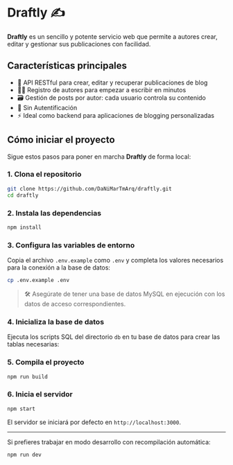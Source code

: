 # Draftly ✍️

**Draftly** es un sencillo y potente servicio web que permite a autores crear, editar y gestionar sus publicaciones con facilidad.

## Características principales

- 📝 API RESTful para crear, editar y recuperar publicaciones de blog
- 🧑‍💻 Registro de autores para empezar a escribir en minutos
- 🗃️ Gestión de posts por autor: cada usuario controla su contenido
- 🔐 Sin Autentificación
- ⚡ Ideal como backend para aplicaciones de blogging personalizadas

## Cómo iniciar el proyecto

Sigue estos pasos para poner en marcha **Draftly** de forma local:

### 1. Clona el repositorio

```bash
git clone https://github.com/DaNiMarTmArq/draftly.git
cd draftly
```

### 2. Instala las dependencias

```bash
npm install
```

### 3. Configura las variables de entorno

Copia el archivo `.env.example` como `.env` y completa los valores necesarios para la conexión a la base de datos:

```bash
cp .env.example .env
```

> 🛠️ Asegúrate de tener una base de datos MySQL en ejecución con los datos de acceso correspondientes.

### 4. Inicializa la base de datos

Ejecuta los scripts SQL del directorio `db` en tu base de datos para crear las tablas necesarias:

### 5. Compila el proyecto

```bash
npm run build
```

### 6. Inicia el servidor

```bash
npm start
```

El servidor se iniciará por defecto en `http://localhost:3000`.

---

Si prefieres trabajar en modo desarrollo con recompilación automática:

```bash
npm run dev
```
